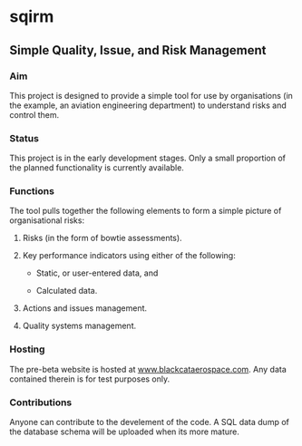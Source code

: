 # sqirm

## Simple Quality, Issue, and Risk Management

### Aim

This project is designed to provide a simple tool for use by organisations (in the example, an aviation engineering department) to understand risks and control them.

### Status

This project is in the early development stages.  Only a small proportion of the planned functionality is currently available.

### Functions

The tool pulls together the following elements to form a simple picture of organisational risks:

1. Risks (in the form of bowtie assessments).

2. Key performance indicators using either of the following:

   * Static, or user-entered data, and
   
   * Calculated data.
  
3. Actions and issues management.

4. Quality systems management.

### Hosting

The pre-beta website is hosted at www.blackcataerospace.com.  Any data contained therein is for test purposes only.

### Contributions

Anyone can contribute to the develement of the code.  A SQL data dump of the database schema will be uploaded when its more mature.
